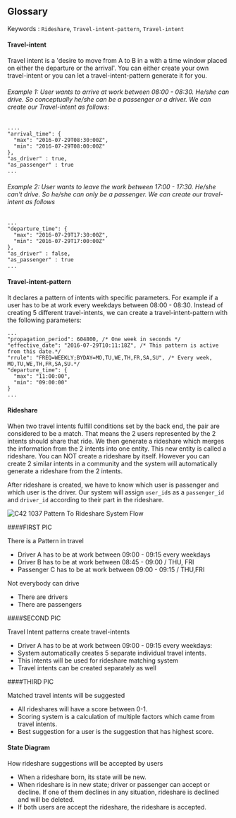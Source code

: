 ## Glossary

Keywords : `Rideshare`, `Travel-intent-pattern`, `Travel-intent`

#### Travel-intent
Travel intent is a 'desire to move from A to B in a with a time window placed on either the departure or the arrival'.  You can either create your own travel-intent or you can let a travel-intent-pattern generate it for you.

###### *Example 1: User wants to arrive at work between 08:00 - 08:30. He/she can drive. So conceptually he/she can be a passenger or a driver. We can create our Travel-intent as follows:*

```
....
"arrival_time": {
  "max": "2016-07-29T08:30:00Z",
  "min": "2016-07-29T08:00:00Z"
},
"as_driver" : true,
"as_passenger" : true
...
```

###### *Example 2: User wants to leave the work between 17:00 - 17:30. He/she can't drive. So he/she can only be a passenger. We can create our travel-intent as follows*
```
...
"departure_time": {
  "max": "2016-07-29T17:30:00Z",
  "min": "2016-07-29T17:00:00Z"
},
"as_driver" : false,
"as_passenger" : true
...
```

#### Travel-intent-pattern
It declares a pattern of intents with specific parameters. For example if a user has to be at work every weekdays between 08:00 - 08:30. Instead of creating 5 different travel-intents, we can create a travel-intent-pattern with the following parameters:

```
...
"propagation_period": 604800, /* One week in seconds */
"effective_date": "2016-07-29T10:11:18Z", /* This pattern is active from this date.*/
"rrule": "FREQ=WEEKLY;BYDAY=MO,TU,WE,TH,FR,SA,SU", /* Every week, MO,TU,WE,TH,FR,SA,SU.*/
"departure_time": {
  "max": "11:00:00",
  "min": "09:00:00"
}
...
```  

#### Rideshare

When two travel intents fulfill conditions set by the back end, the pair are considered to be a match. That means the 2 users represented by the 2 intents should share that ride. We then generate a rideshare which merges the information from the 2 intents into one entity. This new entity is called a rideshare. You can NOT create a rideshare by itself. However you can create 2 similar intents in a community and the system will automatically generate a rideshare from the 2 intents.

After rideshare is created, we have to know which user is passenger and which user is the driver. Our system will assign `user_id`s as a `passenger_id` and `driver_id` according to their part in the rideshare.


![C42 1037 Pattern To Rideshare System Flow](https://d16co4vs2i1241.cloudfront.net/uploads/tutorial_image/file/617688486664734569/f2ba058b40d2dfb072c68529f1a3388c0f5b61fe4ae78e089e35aff063e24d2a/column_sized_C42-1037_pattern_to_rideshare_system_flow.jpg)


####FIRST PIC

There is a Pattern in travel
- Driver A has to be at work between 09:00 - 09:15 every weekdays
- Driver B has to be at work between 08:45 - 09:00 / THU, FRI
- Passenger C has to be at work between
09:00 - 09:15 / THU,FRI

Not everybody can drive
- There are drivers
- There are passengers

####SECOND PIC

Travel Intent patterns create travel-intents
- Driver A has to be at work between 09:00 - 09:15 every weekdays:
- System automatically creates 5 separate individual travel intents.
- This intents will be used for rideshare matching system
- Travel intents can be created separately as well


####THIRD PIC

Matched travel intents will be suggested
- All rideshares will have a score between 0-1.
- Scoring system is a calculation of multiple factors which came from travel intents.
- Best suggestion for a user is the suggestion that has highest score.


#### State Diagram
How rideshare suggestions will be accepted by users
- When a rideshare born, its state will be new.
- When rideshare is in new state; driver or passenger can accept or decline. If one of them declines in any situation, rideshare is declined and will be deleted.
- If both users are accept the rideshare, the rideshare is accepted.
